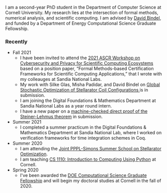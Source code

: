 I am  a second-year PhD student in the Department of Computer Science at Cornell University. My research lies at the intersection of formal methods, numerical analysis, and scientific computing. I am advised by [David Bindel](http://www.cs.cornell.edu/~bindel/), and funded by a Department of Energy Computational Science Graduate Fellowship.

### Recently
+ Fall 2021
  - I have been invited to attend the [2021 ASCR Workshop on Cybersecurity and Privacy for Scientific Computing Ecosystems](https://web.cvent.com/event/f9a6d32d-f34c-43e5-980b-54f79ad848bc/summary) based on a position paper, “Formal Methods-based Certification Frameworks for Scientific Computing Applications,” that I wrote with my colleauges at Sandia National Labs. 
  - My work with Silke Glas, Misha Padidar, and David Bindel on [Global Stochastic Optimization of Stellarator Coil Configurations
](https://arxiv.org/abs/2110.07464) is in submission.
  - I am joining the Digital Foundations & Mathematics Department at Sandia National Labs as a year round intern.
  - I have a new paper on a [machine-checked direct proof of the Steiner-Lehmus theorem](https://github.com/ak-2485/ak-2485.github.io/blob/master/Steiner_Lehmus_Theorem-1.pdf) in submission.
+ Summer 2021
  - I completed a summer practicum in the Digital Foundations & Mathematics Department at Sandia National Lab, where I worked on verification frameworks for time integration schemes in Coq. 
+ Summer 2020
  - I am attending the [Joint PPPL-Simons Summer School on Stellarator Optimization](https://hiddensymmetries.princeton.edu/summer-school/summer-school-2020/overview).
  - I am teaching [CS 1110: Introduction to Computing Using Python](https://classes.cornell.edu/browse/roster/SU20/class/CS/1110) at Cornell.
+ Spring 2020
  - I've been awarded the [DOE Computational Science Graduate Fellowship](https://www.krellinst.org/csgf/) and will begin my doctoral studies at Cornell in the fall of 2020.
